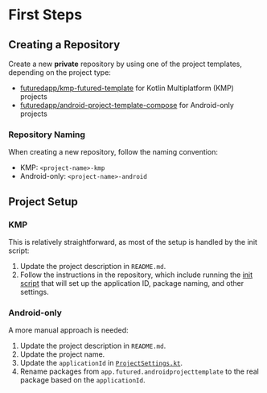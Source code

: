 # First Steps

## Creating a Repository
Create a new **private** repository by using one of the project templates, depending on the project type:

- [futuredapp/kmp-futured-template](https://github.com/futuredapp/kmp-futured-template) for Kotlin Multiplatform (KMP) projects
- [futuredapp/android-project-template-compose](https://github.com/futuredapp/android-project-template-compose) for Android-only projects

### Repository Naming
When creating a new repository, follow the naming convention:

- KMP: `<project-name>-kmp`
- Android-only: `<project-name>-android`

## Project Setup

### KMP

This is relatively straightforward, as most of the setup is handled by the init script:

1. Update the project description in `README.md`.
2. Follow the instructions in the repository, which include running the [init script](https://github.com/futuredapp/kmp-futured-template?tab=readme-ov-file#initial-script) that will set up the application ID, package naming, and other settings.

### Android-only

A more manual approach is needed:

1. Update the project description in `README.md`.
2. Update the project name.
3. Update the `applicationId` in [`ProjectSettings.kt`](https://github.com/futuredapp/android-project-template-compose/blob/main/buildSrc/src/main/kotlin/ProjectSettings.kt).
4. Rename packages from `app.futured.androidprojecttemplate` to the real package based on the `applicationId`.
